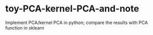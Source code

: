 # toy-PCA-kernel-PCA-and-note
Implement PCA/kernel PCA in python; compare the results with PCA function in sklearn
